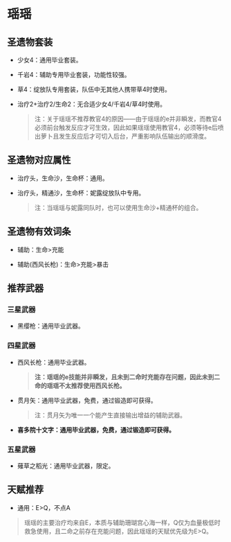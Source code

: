 # 瑶瑶

## 圣遗物套装  

- 少女4：通用毕业套装。  

- 千岩4：辅助专用毕业套装，功能性较强。  

- 草4：绽放队专用套装，队伍中无其他人携带草4时使用。  

- 治疗2+治疗2/生命2：无合适少女4/千岩4/草4时使用。  

  > 注：关于瑶瑶不推荐教官4的原因——由于瑶瑶的e并非瞬发，而教官4必须前台触发反应才可生效，因此如果瑶瑶使用教官4，必须等待e后喷出萝卜且发生反应后才可切入后台，严重影响队伍输出的顺滑度。  

## 圣遗物对应属性  

- 治疗头，生命沙，生命杯：通用。  

- 治疗头，精通沙，生命杯：妮露绽放队中专用。  

  > 注：当瑶瑶与妮露同队时，也可以使用生命沙+精通杯的组合。  

## 圣遗物有效词条  

- 辅助：生命>充能  

- 辅助(西风长枪)：生命>充能>暴击  

## 推荐武器  

### 三星武器  

- 黑缨枪：通用毕业武器。  

### 四星武器  

- 西风长枪：通用毕业武器。  

  > **注：瑶瑶的e技能并非瞬发，且未到二命时充能存在问题，因此未到二命的瑶瑶不太推荐使用西风长枪。**  

- 贯月矢：通用毕业武器，免费，通过锻造即可获得。  

  > 注：贯月矢为唯一一个能产生直接输出增益的辅助武器。  

- **喜多院十文字：通用毕业武器，免费，通过锻造即可获得。**  

### 五星武器  

- 薙草之稻光：通用毕业武器，限定。

## 天赋推荐  

- 通用：E>Q，不点A  

> 瑶瑶的主要治疗均来自E，本质与辅助珊瑚宫心海一样，Q仅为血量极低时救急使用，且二命之前存在充能问题，因此瑶瑶的天赋优先级为E>Q。  
